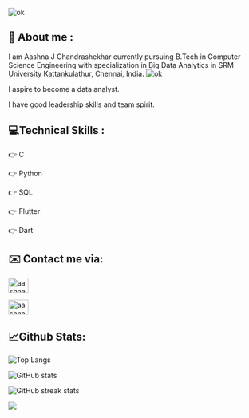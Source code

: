 

![ok](https://user-images.githubusercontent.com/105263888/201490220-7114b470-a25e-431b-93f8-855950d38955.png)

<h2 align="left"> 💭 About me : </h2>
<p align="left">
</p>

I am Aashna J Chandrashekhar currently pursuing B.Tech in Computer Science Engineering with specialization in Big Data Analytics in SRM University Kattankulathur, Chennai, India.
![ok](https://user-images.githubusercontent.com/105263888/201490220-7114b470-a25e-431b-93f8-855950d38955.png)

I aspire to become a data analyst.

I have good leadership skills and team spirit.
      
      
<h2 align = "left"> 💻Technical Skills : </h2>
<p align="left">
</p>

👉 C

👉 Python

👉 SQL

👉 Flutter 

👉 Dart

<h2 align = "left"> ✉️ Contact me via: </h2>

<p align="left">
<a href="https://instagram.com/aashnaaax" target="blank"><img align="center" src="https://raw.githubusercontent.com/rahuldkjain/github-profile-readme-generator/master/src/images/icons/Social/instagram.svg" alt="aashnaaax" height="30" width="40" /></a>
</p>

<p align="left">
<a href="https://linkedin.com/in/aashna-j-chandrashekhar-83417522a" target="blank"><img align="center" src="https://raw.githubusercontent.com/rahuldkjain/github-profile-readme-generator/master/src/images/icons/Social/linked-in-alt.svg" alt="aashna-j-chandrashekhar-83417522a" height="30" width="40" /></a>
</p>

<h2 align = "left"> 📈Github Stats: </h2>
<p align="left">
</p>


![Top Langs](https://github-readme-stats.vercel.app/api/top-langs/?username=aashnajc1&layout=compact&theme=tokyonight)

![GitHub stats](https://github-readme-stats.vercel.app/api?username=aashnajc1&show_icons=true&theme=tokyonight)  

![GitHub streak stats](https://github-readme-streak-stats.herokuapp.com/?user=aashnajc1&theme=tokyonight)

![](https://komarev.com/ghpvc/?username=aashnajc&color=blueviolet)

  

